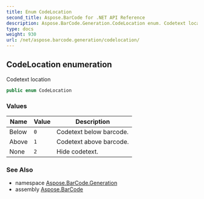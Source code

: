 ```yaml
---
title: Enum CodeLocation
second_title: Aspose.BarCode for .NET API Reference
description: Aspose.BarCode.Generation.CodeLocation enum. Codetext location
type: docs
weight: 930
url: /net/aspose.barcode.generation/codelocation/
---
```

## CodeLocation enumeration

Codetext location

```csharp
public enum CodeLocation
```

### Values

| Name | Value | Description |
| --- | --- | --- |
| Below | `0` | Codetext below barcode. |
| Above | `1` | Codetext above barcode. |
| None | `2` | Hide codetext. |

### See Also

* namespace [Aspose.BarCode.Generation](../../aspose.barcode.generation/)
* assembly [Aspose.BarCode](../../)


